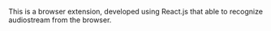 This is a browser extension, developed using React.js that able to recognize audiostream from the browser.